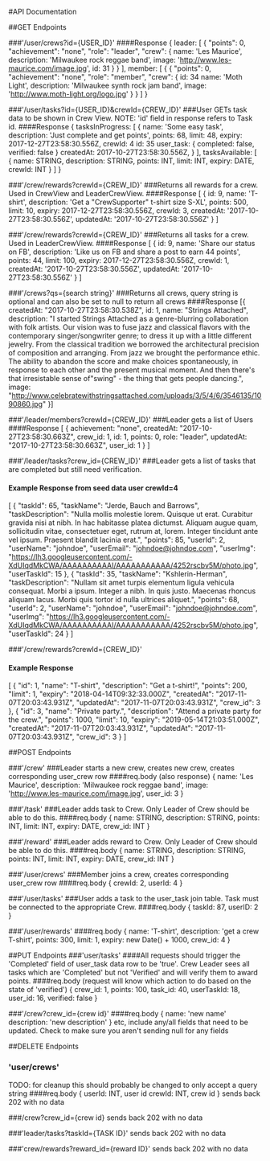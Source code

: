 #API Documentation

##GET Endpoints

###'/user/crews?id={USER_ID}'
####Response
{
  leader: [
    {
        "points": 0,
        "achievement": "none",
        "role": "leader",
        "crew": {
          name: 'Les Maurice',
          description: 'Milwaukee rock reggae band',
          image: 'http://www.les-maurice.com/image.jpg',
          id: 31
        }
    }
  ],
  member: [
    {
        {
        "points": 0,
        "achievement": "none",
        "role": "member",
        "crew": {
          id: 34
          name: 'Moth Light',
          description: 'Milwaukee synth rock jam band',
          image: 'http://www.moth-light.org/logo.jpg'
        }
    }
  ]
}

###'/user/tasks?id={USER_ID}&crewId={CREW_ID}'
###User GETs task data to be shown in Crew View. NOTE: 'id' field in response refers to Task id.
####Response
{
  tasksInProgress: [
    {
      name: 'Some easy task',
      description: 'Just complete and get points',
      points: 68,
      limit: 48,
      expiry: 2017-12-27T23:58:30.556Z,
      crewId: 4
      id: 35
      user_task:
        {
          completed: false,
          verified: false
        }
      createdAt: 2017-10-27T23:58:30.556Z,
    }
  ],
  tasksAvailable: [
    {
      name: STRING,
      description: STRING,
      points: INT,
      limit: INT,
      expiry: DATE,
      crewId: INT
    }
  ]
}

###'/crew/rewards?crewId={CREW_ID}'
###Returns all rewards for a crew. Used in CrewView and LeaderCrewView.
####Response
[
  {
    id: 9,
    name: 'T-shirt',
    description: 'Get a "CrewSupporter" t-shirt size S-XL',
    points: 500,
    limit: 10,
    expiry: 2017-12-27T23:58:30.556Z,
    crewId: 3,
    createdAt: '2017-10-27T23:58:30.556Z',
    updatedAt: '2017-10-27T23:58:30.556Z'
  }
]

###'/crew/rewards?crewId={CREW_ID}'
###Returns all tasks for a crew. Used in LeaderCrewView.
####Response
[
  {
    id: 9,
    name: 'Share our status on FB',
    description: 'Like us on FB and share a post to earn 44 points',
    points: 44,
    limit: 100,
    expiry: 2017-12-27T23:58:30.556Z,
    crewId: 1,
    createdAt: '2017-10-27T23:58:30.556Z',
    updatedAt: '2017-10-27T23:58:30.556Z'
  }
]

###'/crews?qs={search string}'
###Returns all crews, query string is optional and can also be set to null to return all crews
####Response
[{
  createdAt: "2017-10-27T23:58:30.538Z",
  id: 1,
  name: "Strings Attached",
  description: "I started Strings Attached as a genre-blurring collaboration with folk
    artists. Our vision was to fuse jazz and classical flavors with the contemporary singer/songwriter
    genre; to dress it up with a little different jewelry. From the classical tradition we borrowed
    the architectural precision of composition and arranging. From jazz we brought the performance
    ethic. The ability to abandon the score and make choices spontaneously, in response to each other
    and the present musical moment. And then there's that irresistable sense of"swing" - the thing
    that gets people dancing.",
  image: "http://www.celebratewithstringsattached.com/uploads/3/5/4/6/3546135/1090860.jpg"
}]

###'/leader/members?crewId={CREW_ID}'
###Leader gets a list of Users
####Response
[
  {
    achievement: "none",
    createdAt: "2017-10-27T23:58:30.663Z",
    crew_id: 1,
    id: 1,
    points: 0,
    role: "leader",
    updatedAt: "2017-10-27T23:58:30.663Z",
    user_id: 1
  }
]

###'/leader/tasks?crew_id={CREW_ID}'
###Leader gets a list of tasks that are completed but still need verification.
#### Example Response from seed data user crewId=4
[
    {
        "taskId": 65,
        "taskName": "Jerde, Bauch and Barrows",
        "taskDescription": "Nulla mollis molestie lorem. Quisque ut erat. Curabitur gravida nisi at nibh. In hac habitasse platea dictumst. Aliquam augue quam, sollicitudin vitae, consectetuer eget, rutrum at, lorem. Integer tincidunt ante vel ipsum. Praesent blandit lacinia erat.",
        "points": 85,
        "userId": 2,
        "userName": "johndoe",
        "userEmail": "johndoe@johndoe.com",
        "userImg": "https://lh3.googleusercontent.com/-XdUIqdMkCWA/AAAAAAAAAAI/AAAAAAAAAAA/4252rscbv5M/photo.jpg",
        "userTaskId": 15
    },
    {
        "taskId": 35,
        "taskName": "Kshlerin-Herman",
        "taskDescription": "Nullam sit amet turpis elementum ligula vehicula consequat. Morbi a ipsum. Integer a nibh. In quis justo. Maecenas rhoncus aliquam lacus. Morbi quis tortor id nulla ultrices aliquet.",
        "points": 68,
        "userId": 2,
        "userName": "johndoe",
        "userEmail": "johndoe@johndoe.com",
        "userImg": "https://lh3.googleusercontent.com/-XdUIqdMkCWA/AAAAAAAAAAI/AAAAAAAAAAA/4252rscbv5M/photo.jpg",
        "userTaskId": 24
    }
]

###'/crew/rewards?crewId={CREW_ID}'
#### Example Response
[
    {
        "id": 1,
        "name": "T-shirt",
        "description": "Get a t-shirt!",
        "points": 200,
        "limit": 1,
        "expiry": "2018-04-14T09:32:33.000Z",
        "createdAt": "2017-11-07T20:03:43.931Z",
        "updatedAt": "2017-11-07T20:03:43.931Z",
        "crew_id": 3
    },
    {
        "id": 3,
        "name": "Private party.",
        "description": "Attend a private party for the crew.",
        "points": 1000,
        "limit": 10,
        "expiry": "2019-05-14T21:03:51.000Z",
        "createdAt": "2017-11-07T20:03:43.931Z",
        "updatedAt": "2017-11-07T20:03:43.931Z",
        "crew_id": 3
    }
]


##POST Endpoints

###'/crew'
###Leader starts a new crew, creates new crew, creates corresponding user_crew row
####req.body (also response)
{
  name: 'Les Maurice',
  description: 'Milwaukee rock reggae band',
  image: 'http://www.les-maurice.com/image.jpg',
  user_id: 3
}

###'/task'
###Leader adds task to Crew. Only Leader of Crew should be able to do this.
####req.body
{
  name: STRING,
  description: STRING,
  points: INT,
  limit: INT,
  expiry: DATE,
  crew_id: INT
}

###'/reward'
###Leader adds reward to Crew. Only Leader of Crew should be able to do this.
####req.body
{
  name: STRING,
  description: STRING,
  points: INT,
  limit: INT,
  expiry: DATE,
  crew_id: INT
}

###'/user/crews'
###Member joins a crew, creates corresponding user_crew row
####req.body
{
  crewId: 2,
  userId: 4
}

###'/user/tasks'
###User adds a task to the user_task join table. Task must be connected to the appropriate Crew.
####req.body
{
  taskId: 87,
  userID: 2
}

###'/user/rewards'
####req.body
{
  name: 'T-shirt',
  description: 'get a crew T-shirt',
  points: 300,
  limit: 1,
  expiry: new Date() + 1000,
  crew_id: 4
}

##PUT Endpoints
###'user/tasks'
####All requests should trigger the 'Completed' field of user_task data row to be 'true'. Crew Leader sees all tasks which are 'Completed' but not 'Verified' and will verify them to award points.
####req.body (request will know which action to do based on the state of 'verified')
{
  crew_id: 1,
  points: 100,
  task_id: 40,
  userTaskId: 18,
  user_id: 16,
  verified: false
}

###'/crew?crew_id={crew id}'
####req.body
{
  name: 'new name'
  description: 'new description'
}
etc, include any/all fields that need to be updated. Check to make sure you aren't sending null for any fields

##DELETE Endpoints
### 'user/crews'
TODO: for cleanup this should probably be changed to only accept a query string
####req.body
{
  userId: INT, user id
  crewId: INT, crew id
}
sends back 202 with no data

###/crew?crew_id={crew id}
sends back 202 with no data

###'leader/tasks?taskId={TASK ID}'
sends back 202 with no data

###'crew/rewards?reward_id={reward ID}'
sends back 202 with no data
